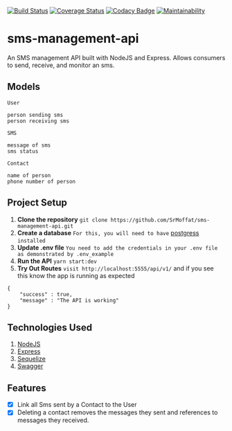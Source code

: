 [![Build Status](https://travis-ci.org/SrMoffat/MyDiary.svg?branch=ch-refactor-tests)](https://travis-ci.org/SrMoffat/MyDiary)
[![Coverage Status](https://coveralls.io/repos/github/SrMoffat/MyDiary/badge.svg?branch=ch-refactor-tests)](https://coveralls.io/github/SrMoffat/MyDiary?branch=ch-refactor-tests)
[![Codacy Badge](https://api.codacy.com/project/badge/Grade/1035762f60c44fc4a83ed5900b7eeecd)](https://www.codacy.com/app/SrMoffat/MyDiary?utm_source=github.com&amp;utm_medium=referral&amp;utm_content=SrMoffat/MyDiary&amp;utm_campaign=Badge_Grade)
[![Maintainability](https://api.codeclimate.com/v1/badges/f981ab50b5790bf90bab/maintainability)](https://codeclimate.com/github/SrMoffat/MyDiary/maintainability)

# sms-management-api
An SMS management API built with NodeJS and Express. Allows consumers to send, receive, and monitor an sms. 

## Models
`User`
```
person sending sms
person receiving sms
```

`SMS`
```
message of sms
sms status
```

`Contact`
```
name of person
phone number of person
```

## Project Setup
1. **Clone the repository**
`git clone https://github.com/SrMoffat/sms-management-api.git`
2. **Create a database**
`For this, you will need to have` [postgress](https://www.postgresql.org/download/) `installed`
3. **Update .env file**
`You need to add the credentials in your .env file as demonstrated by .env_example`
4. **Run the API**
`yarn start:dev`
5. **Try Out Routes**
`visit http://localhost:5555/api/v1/` and if you see this know the app is running as expected
```
{
    "success" : true,
    "message" : "The API is working"
}
```

## Technologies Used
1. [NodeJS](https://nodejs.org/en/docs/)
2. [Express](https://expressjs.com/)
3. [Sequelize](https://sequelize.org/)
4. [Swagger](https://swagger.io/docs/)


## Features
- [x] Link all Sms sent by a Contact to the User
- [x] Deleting a contact removes the messages they sent and references to messages they received.
